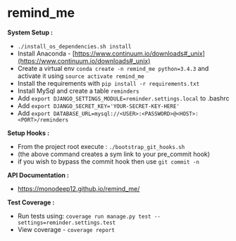 # remind_me

**System Setup :**

- `./install_os_dependencies.sh install`
- Install Anaconda - [https://www.continuum.io/downloads#_unix](https://www.continuum.io/downloads#_unix)
- Create a virtual env `conda create -n remind_me python=3.4.3` and activate it using `source activate remind_me`
- Install the requirements with `pip install -r requirements.txt`
- Install MySql and create a table `reminders`
- Add `export DJANGO_SETTINGS_MODULE=reminder.settings.local` to .bashrc
- Add `export DJANGO_SECRET_KEY='YOUR-SECRET-KEY-HERE'`
- Add `export DATABASE_URL=mysql://<USER>:<PASSWORD>@<HOST>:<PORT>/reminders`

**Setup Hooks :**

- From the project root execute : `./bootstrap_git_hooks.sh`
- (the above command creates a sym link to your pre_commit hook)
- if you wish to bypass the commit hook then use `git commit -n`

**API Documentation :**

- https://monodeep12.github.io/remind_me/


**Test Coverage :**

- Run tests using: `coverage run manage.py test --settings=reminder.settings.test`
- View coverage - `coverage report`

